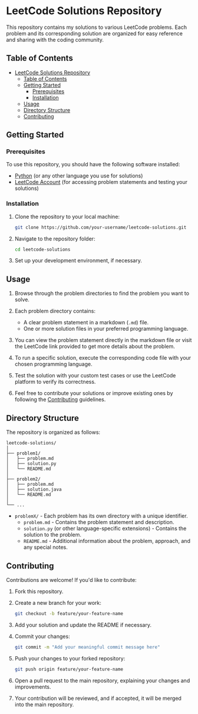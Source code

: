 # LeetCode Solutions Repository

This repository contains my solutions to various LeetCode problems. Each problem and its corresponding solution are organized for easy reference and sharing with the coding community.

## Table of Contents

- [LeetCode Solutions Repository](#leetcode-solutions-repository)
  - [Table of Contents](#table-of-contents)
  - [Getting Started](#getting-started)
    - [Prerequisites](#prerequisites)
    - [Installation](#installation)
  - [Usage](#usage)
  - [Directory Structure](#directory-structure)
  - [Contributing](#contributing)

## Getting Started

### Prerequisites

To use this repository, you should have the following software installed:

- [Python](https://www.python.org/downloads/) (or any other language you use for solutions)
- [LeetCode Account](https://leetcode.com/) (for accessing problem statements and testing your solutions)

### Installation

1. Clone the repository to your local machine:

   ```bash
   git clone https://github.com/your-username/leetcode-solutions.git
   ```

2. Navigate to the repository folder:

   ```bash
   cd leetcode-solutions
   ```

3. Set up your development environment, if necessary.

## Usage

1. Browse through the problem directories to find the problem you want to solve.

2. Each problem directory contains:
   - A clear problem statement in a markdown (`.md`) file.
   - One or more solution files in your preferred programming language.

3. You can view the problem statement directly in the markdown file or visit the LeetCode link provided to get more details about the problem.

4. To run a specific solution, execute the corresponding code file with your chosen programming language.

5. Test the solution with your custom test cases or use the LeetCode platform to verify its correctness.

6. Feel free to contribute your solutions or improve existing ones by following the [Contributing](#contributing) guidelines.

## Directory Structure

The repository is organized as follows:

```
leetcode-solutions/
│
├── problem1/
│   ├── problem.md
│   ├── solution.py
│   └── README.md
│
├── problem2/
│   ├── problem.md
│   ├── solution.java
│   └── README.md
│
└── ...
```

- `problemX/` - Each problem has its own directory with a unique identifier.
  - `problem.md` - Contains the problem statement and description.
  - `solution.py` (or other language-specific extensions) - Contains the solution to the problem.
  - `README.md` - Additional information about the problem, approach, and any special notes.

## Contributing

Contributions are welcome! If you'd like to contribute:

1. Fork this repository.

2. Create a new branch for your work:

   ```bash
   git checkout -b feature/your-feature-name
   ```

3. Add your solution and update the README if necessary.

4. Commit your changes:

   ```bash
   git commit -m "Add your meaningful commit message here"
   ```

5. Push your changes to your forked repository:

   ```bash
   git push origin feature/your-feature-name
   ```

6. Open a pull request to the main repository, explaining your changes and improvements.

7. Your contribution will be reviewed, and if accepted, it will be merged into the main repository.

